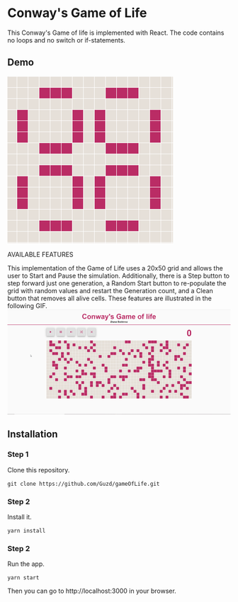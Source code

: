 # Conway's Game of Life

This Conway's Game of life is implemented with React. The code contains no loops and no switch or if-statements.

## Demo

![Game pattern demo ](public/demo/demo-pattern.gif)

AVAILABLE FEATURES

This implementation of the Game of Life uses a 20x50 grid and allows the user to Start and Pause the simulation. Additionally, there is a Step button to step forward just one generation, a Random Start button to re-populate the grid with random values and restart the Generation count, and a Clean button that removes all alive cells. These features are illustrated in the following GIF.
![Game functions](public/demo/demo-functions.gif)

## Installation

### Step 1

Clone this repository.

```
git clone https://github.com/Guzd/gameOfLife.git
```

### Step 2

Install it.

```
yarn install
```

### Step 2

Run the app.

```
yarn start
```

Then you can go to http://localhost:3000 in your browser.
